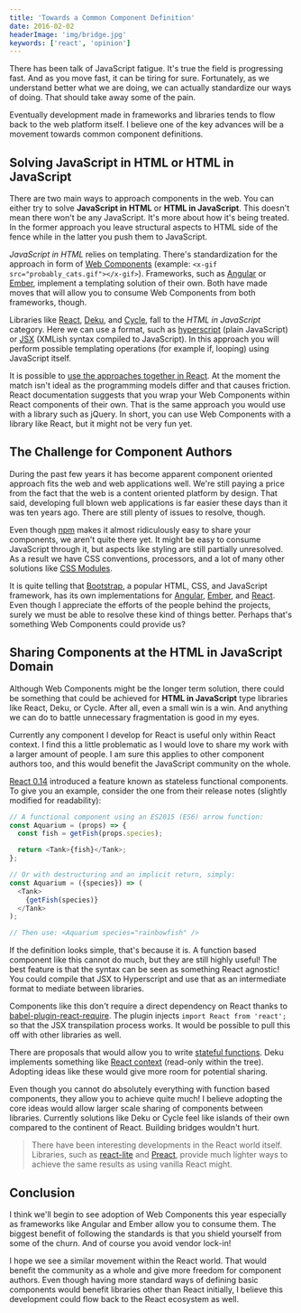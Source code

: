 ```yaml
---
title: 'Towards a Common Component Definition'
date: 2016-02-02
headerImage: 'img/bridge.jpg'
keywords: ['react', 'opinion']
---
```


There has been talk of JavaScript fatigue. It's true the field is progressing fast. And as you move fast, it can be tiring for sure. Fortunately, as we understand better what we are doing, we can actually standardize our ways of doing. That should take away some of the pain.

Eventually development made in frameworks and libraries tends to flow back to the web platform itself. I believe one of the key advances will be a movement towards common component definitions.

## Solving **JavaScript in HTML** or **HTML in JavaScript**

There are two main ways to approach components in the web. You can either try to solve **JavaScript in HTML** or **HTML in JavaScript**. This doesn't mean there won't be any JavaScript. It's more about how it's being treated. In the former approach you leave structural aspects to HTML side of the fence while in the latter you push them to JavaScript.

*JavaScript in HTML* relies on templating. There's standardization for the approach in form of [Web Components](http://webcomponents.org/) (example: `<x-gif src="probably_cats.gif"></x-gif>`). Frameworks, such as [Angular](https://angularjs.org/) or [Ember](http://emberjs.com/), implement a templating solution of their own. Both have made moves that will allow you to consume Web Components from both frameworks, though.

Libraries like [React](https://facebook.github.io/react/), [Deku](https://github.com/anthonyshort/deku), and [Cycle](http://cycle.js.org/), fall to the *HTML in JavaScript* category. Here we can use a format, such as [hyperscript](https://github.com/dominictarr/hyperscript) (plain JavaScript) or [JSX](https://facebook.github.io/jsx/) (XMLish syntax compiled to JavaScript). In this approach you will perform possible templating operations (for example if, looping) using JavaScript itself.

It is possible to [use the approaches together in React](https://facebook.github.io/react/docs/webcomponents.html). At the moment the match isn't ideal as the programming models differ and that causes friction. React documentation suggests that you wrap your Web Components within React components of their own. That is the same approach you would use with a library such as jQuery. In short, you can use Web Components with a library like React, but it might not be very fun yet.

## The Challenge for Component Authors

During the past few years it has become apparent component oriented approach fits the web and web applications well. We're still paying a price from the fact that the web is a content oriented platform by design. That said, developing full blown web applications is far easier these days than it was ten years ago. There are still plenty of issues to resolve, though.

Even though [npm](https://www.npmjs.com/) makes it almost ridiculously easy to share your components, we aren't quite there yet. It might be easy to consume JavaScript through it, but aspects like styling are still partially unresolved. As a result we have CSS conventions, processors, and a lot of many other solutions like [CSS Modules](https://github.com/css-modules/css-modules).

It is quite telling that [Bootstrap](https://getbootstrap.com/), a popular HTML, CSS, and JavaScript framework, has its own implementations for [Angular](https://angular-ui.github.io/bootstrap/), [Ember](https://kaliber5.github.io/ember-bootstrap/), and [React](https://react-bootstrap.github.io/). Even though I appreciate the efforts of the people behind the projects, surely we must be able to resolve these kind of things better. Perhaps that's something Web Components could provide us?

## Sharing Components at the **HTML in JavaScript** Domain

Although Web Components might be the longer term solution, there could be something that could be achieved for **HTML in JavaScript** type libraries like React, Deku, or Cycle. After all, even a small win is a win. And anything we can do to battle unnecessary fragmentation is good in my eyes.

Currently any component I develop for React is useful only within React context. I find this a little problematic as I would love to share my work with a larger amount of people. I am sure this applies to other component authors too, and this would benefit the JavaScript community on the whole.

[React 0.14](https://facebook.github.io/react/blog/2015/10/07/react-v0.14.html) introduced a feature known as stateless functional components. To give you an example, consider the one from their release notes (slightly modified for readability):

```javascript
// A functional component using an ES2015 (ES6) arrow function:
const Aquarium = (props) => {
  const fish = getFish(props.species);

  return <Tank>{fish}</Tank>;
};

// Or with destructuring and an implicit return, simply:
const Aquarium = ({species}) => (
  <Tank>
    {getFish(species)}
  </Tank>
);

// Then use: <Aquarium species="rainbowfish" />
```

If the definition looks simple, that's because it is. A function based component like this cannot do much, but they are still highly useful! The best feature is that the syntax can be seen as something React agnostic! You could compile that JSX to Hyperscript and use that as an intermediate format to mediate between libraries.

Components like this don't require a direct dependency on React thanks to [babel-plugin-react-require](https://www.npmjs.com/package/babel-plugin-react-require). The plugin injects `import React from 'react';` so that the JSX transpilation process works. It would be possible to pull this off with other libraries as well.

There are proposals that would allow you to write [stateful functions](https://github.com/reactjs/react-future/tree/master/07%20-%20Returning%20State). Deku implements something like [React context](https://github.com/anthonyshort/deku/blob/master/docs/advanced/context.md) (read-only within the tree). Adopting ideas like these would give more room for potential sharing.

Even though you cannot do absolutely everything with function based components, they allow you to achieve quite much! I believe adopting the core ideas would allow larger scale sharing of components between libraries. Currently solutions like Deku or Cycle feel like islands of their own compared to the continent of React. Building bridges wouldn't hurt.

> There have been interesting developments in the React world itself. Libraries, such as [react-lite](https://github.com/Lucifier129/react-lite) and [Preact](https://developit.github.io/preact/), provide much lighter ways to achieve the same results as using vanilla React might.

## Conclusion

I think we'll begin to see adoption of Web Components this year especially as frameworks like Angular and Ember allow you to consume them. The biggest benefit of following the standards is that you shield yourself from some of the churn. And of course you avoid vendor lock-in!

I hope we see a similar movement within the React world. That would benefit the community as a whole and give more freedom for component authors. Even though having more standard ways of defining basic components would benefit libraries other than React initially, I believe this development could flow back to the React ecosystem as well.
